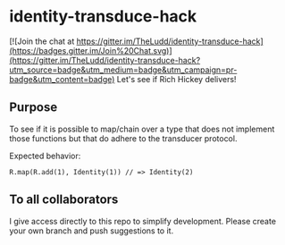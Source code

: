 # identity-transduce-hack

[![Join the chat at https://gitter.im/TheLudd/identity-transduce-hack](https://badges.gitter.im/Join%20Chat.svg)](https://gitter.im/TheLudd/identity-transduce-hack?utm_source=badge&utm_medium=badge&utm_campaign=pr-badge&utm_content=badge)
Let's see if Rich Hickey delivers!

## Purpose

To see if it is possible to map/chain over a type that does not implement those functions but that do adhere to the transducer protocol.

Expected behavior:
```
R.map(R.add(1), Identity(1)) // => Identity(2)
```
## To all collaborators
I give access directly to this repo to simplify development. Please create your own branch and push suggestions to it.
